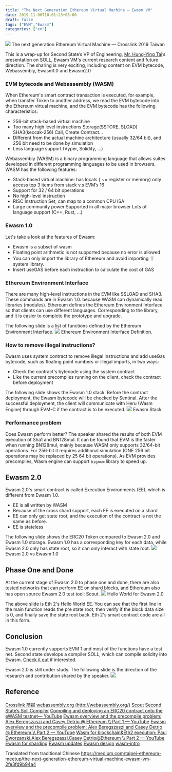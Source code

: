 ```yaml
---
title: "The Next Generation Ethereum Virtual Machine — Ewasm VM"
date: 2019-11-06T10:01:23+08:00
draft: false
tags: ["EVM","Ewasm"] 
categories: ["en"]
---
```


![](/images/20191106-Ewasm-01.png)
The next generation Ethereum Virtual Machine — Crosslink 2019 Taiwan

This is a wrap-up for Second State’s VP of Engineering, [Mr. Hung-Ying Tai](https://github.com/hydai)’s presentation on SOLL, Ewasm VM's current research content and future direction. The sharing is very exciting, including content on EVM bytecode, Webassembly, Ewasm1.0 and Ewasm2.0

### EVM bytecode and Webassembly (WASM)

When Ethereum's smart contract transaction is executed, for example, when transfer Token to another address, we read the EVM bytecode into the Ethereum virtual machine, and the EVM bytecode has the following characteristics:

* 256-bit stack-based virtual machine
* Too many high level instructions
      Storage(SSTORE, SLOAD)
      SHA3(keccak-256)
      Call, Create Contract…
* Different from the actual machine architecture (usually 32/64 bit), and 256 bit need to be done by simulation
* Less language support (Vyper, Solidity, ...)


Webassembly (WASM) is a binary programming language that allows suites developed in different programming languages to be used in browsers. WASM has the following features:

* Stack-based virtual machine: 
   has locals ( ~= register or memory)
   only access top 3 items from stack v.s EVM’s 16 
* Support for 32 / 64 bit operations
* No high-level instruction
* RISC Instruction Set, can map to a common CPU ISA
* Large community power
   Supported in all major browser
   Lots of language support (C++, Rust, …)


### Ewasm 1.0

Let's take a look at the features of Ewasm:

* Ewasm is a subset of wasm
* Floating point arithmetic is not supported because no error is allowed
* You can only import the library of Ethereum and avoid importing ㄒ system library.
* Insert useGAS before each instruction to calculate the cost of GAS

### Ethereum Environment Interface

There are many high-level instructions in the EVM like SSLOAD and SHA3. These commands are in Ewasm 1.0. because WASM can dynamically read libraries (modules). Ethereum defines the Ethereum Environment Interface so that clients can use different languages. Corresponding to the library, and it is easier to complete the prototype and upgrade.

The following slide is a list of functions defined by the Ethereum Environment Interface.
![](/images/20191106-Ewasm-02.png)
Ethereum Environment Interface Definition.

### How to remove illegal instructions?

Ewasm uses system contract to remove illegal instructions and add useGas bytecode, such as floating point numbers or illegal imports, in two ways:


* Check the contract's bytecode using the system contract
* Like the current precompiles running on the client, check the contract before deployment

The following slide shows the Ewasm 1.0 stack. Before the contract deployment, the Ewasm bytecode will be checked by Sentinal. After the successful deployment, the client will communicate with Heru (Wasm Engine) through EVM-C if the contract is to be executed.
![](/images/20191106-Ewasm-03.png)
Ewasm Stack


### Performance problem

Does Ewasm perform better? The speaker shared the results of both EVM execution of Sha1 and BN128mul. It can be found that EVM is the faster when running BN128mul, mainly because WASM only supports 32/64-bit operations. For 256-bit it requires additional simulation (ONE 256 bit operations may be replaced by 25 64 bit operations). As EVM provides precompiles, Wasm engine can support `bignum` library to speed up.

## Ewasm 2.0

Ewasm 2.0's smart contract is called Execution Environments (EE), which is different from Ewasm 1.0.

* EE is all written by WASM
* Because of the cross shard support, each EE is executed on a shard
* EE can only get state root, and the execution of the contract is not the same as before.
* EE is stateless

The following slide shows the ERC20 Token compared to Ewasm 2.0 and Ewasm 1.0 storage. Ewasm 1.0 has a corresponding key for each data, while Ewasm 2.0 only has state root, so it can only interact with state root.
![](/images/20191106-Ewasm-04.png)
Ewasm 2.0 vs Ewasm 1.0

## Phase One and Done

At the current stage of Ewasm 2.0 to phase one and done, there are also tested networks that can perform EE on shard blocks, and Ethereum also has open source Ewasm 2.0 test tool: Scout.
![](/images/20191106-Ewasm-05.png)
Hello World for Ewasm 2.0

The above slide is Eth 2's Hello World EE. You can see that the first line in the main function reads the pre state root, then verify if the block data size is 0, and finally save the state root back. Eth 2's smart contract code are all in this form.


## Conclusion

Ewasm 1.0 currently supports EVM 1 and most of the functions have a test net. Second state develops a compiler SOLL, which can compile solidity into Ewasm. [Check it out](https://blog.secondstate.io/post/20191022-soll-compiler-project/) if interested.

Ewasm 2.0 is still under study. The following slide is the direction of the research and contribution shared by the speaker.
![](/images/20191106-Ewasm-06.png)


## Reference

[Crosslink 简报](http://url.hyd.ai/LRFVT)
[webassembly.org (http://webassembly.org/)](https://webassembly.org/)
[Scout](https://github.com/ewasm/scout)
[Second State’s Soll Compiler](https://github.com/second-state/soll)
[Compiling and deploying an ERC20 contract onto the eWASM testnet— YouTube](https://www.youtube.com/watch?v=X-A6sP_HTy0)
[Ewasm overview and the precompile problem: Alex Beregszaszi and Casey Detrio @ Ethereum \\\\ Part 1 — YouTube](https://www.youtube.com/watch?v=YW6hszjjMqo&feature=youtu.be)
[Ewasm overview and the precompile problem: Alex Beregszaszi and Casey Detrio @ Ethereum \\\\ Part 2 — YouTube](https://www.youtube.com/watch?v=a9hbycBMr_A)
[Wasm for blockchain&Eth2 execution: Paul Dworzanski,Alex Beregszaszi,Casey Detrio@Ethereum \\\\ Part 2 — YouTube](https://www.youtube.com/watch?v=iwU10WkWSBY)
[Ewasm for sharding](https://drive.google.com/file/d/19t4qCqEK2RPt0p1XYx-a2FdZSAlCq7H0/view)
[Ewasm updates](https://drive.google.com/file/d/1CRc0qBQTebNKw7NRZXzxbHovrigW0bqf/view)
[Ewasm design](https://github.com/ewasm/design)
[wasm-intro](https://rsms.me/wasm-intro)

Translated from traditional Chinese https://medium.com/taipei-ethereum-meetup/the-next-generation-ethereum-virtual-machine-ewasm-vm-2fe3fd9b94a4
